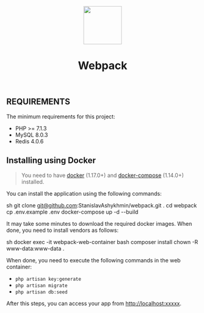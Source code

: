 <p align="center">
    <img src="https://avatars1.githubusercontent.com/u/33844443" height="100px">
    <h1 align="center">Webpack</h1>
    <br>
</p>


REQUIREMENTS
------------

The minimum requirements for this project:
- PHP >= 7.1.3
- MySQL 8.0.3
- Redis 4.0.6


Installing using Docker
-----------------------

> You need to have [docker](http://www.docker.com) (1.17.0+) and
[docker-compose](https://docs.docker.com/compose/install/) (1.14.0+) installed.

You can install the application using the following commands:

sh
git clone git@github.com:StanislavAshykhmin/webpack.git .
cd webpack
cp .env.example .env
docker-compose up -d --build



It may take some minutes to download the required docker images. When
done, you need to install vendors as follows:

sh
docker exec -it webpack-web-container bash
composer install
chown -R www-data:www-data .


When done, you need to execute the following commands in the web container:
- `php artisan key:generate`
- `php artisan migrate`
- `php artisan db:seed`

After this steps, you can access your app from [http://localhost:xxxxx](http://localhost:xxxxx).

